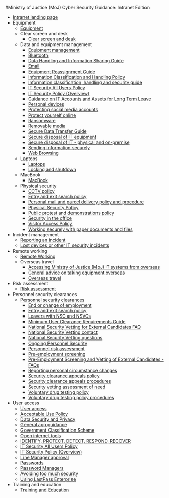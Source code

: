 #Ministry of Justice (MoJ) Cyber Security Guidance: Intranet Edition

* [Intranet landing page](https://security-guidance.service.justice.gov.uk/intranet-landing-page/)
* Equipment
    * [Equipment](https://security-guidance.service.justice.gov.uk/equipment/)
    * Clear screen and desk
        -   [Clear screen and desk](https://security-guidance.service.justice.gov.uk/clear-screen-and-desk/)
    * Data and equipment management
        -   [Equipment management](https://security-guidance.service.justice.gov.uk/equipment-management/)
        -   [Bluetooth](https://security-guidance.service.justice.gov.uk/bluetooth/)
        -   [Data Handling and Information Sharing Guide](https://security-guidance.service.justice.gov.uk/data-handling-and-information-sharing-guide/)
        -   [Email](https://security-guidance.service.justice.gov.uk/email/)
        -   [Equipment Reassignment Guide](https://security-guidance.service.justice.gov.uk/equipment-reassignment-guide/)
        -   [Information Classification and Handling Policy](https://security-guidance.service.justice.gov.uk/information-classification-and-handling-policy/)
        -   [Information classification, handling and security guide](https://security-guidance.service.justice.gov.uk/information-classification-handling-and-security-guide/)
        -   [IT Security All Users Policy](https://security-guidance.service.justice.gov.uk/it-security-all-users-policy/)
        -   [IT Security Policy (Overview)](https://security-guidance.service.justice.gov.uk/it-security-policy-overview/)
        -   [Guidance on IT Accounts and Assets for Long Term Leave](https://security-guidance.service.justice.gov.uk/long-term-leave/)
        -   [Personal devices](https://security-guidance.service.justice.gov.uk/personal-devices/)
        -   [Protecting social media accounts](https://security-guidance.service.justice.gov.uk/protecting-social-media-accounts/)
        -   [Protect yourself online](https://security-guidance.service.justice.gov.uk/protect-yourself-online/)
        -   [Ransomware](https://security-guidance.service.justice.gov.uk/ransomware/)
        -   [Removable media](https://security-guidance.service.justice.gov.uk/removable-media/)
        -   [Secure Data Transfer Guide](https://security-guidance.service.justice.gov.uk/secure-data-transfer-guide/)
        -   [Secure disposal of IT equipment](https://security-guidance.service.justice.gov.uk/secure-disposal-of-it-equipment/)
        -   [Secure disposal of IT - physical and on-premise](https://security-guidance.service.justice.gov.uk/secure-disposal-of-it-physical-and-on-premise/)
        -   [Sending information securely](https://security-guidance.service.justice.gov.uk/sending-information-securely/)
        -   [Web Browsing](https://security-guidance.service.justice.gov.uk/web-browsing/)
    * Laptops
        -   [Laptops](https://security-guidance.service.justice.gov.uk/laptops/)
        -   [Locking and shutdown](https://security-guidance.service.justice.gov.uk/locking-and-shutdown/)
    * MacBook
        -   [MacBook](https://security-guidance.service.justice.gov.uk/policies-for-macbook-users/)
    * Physical security
        -   [CCTV policy](https://security-guidance.service.justice.gov.uk/cctv-policy/)
        -   [Entry and exit search policy](https://security-guidance.service.justice.gov.uk/entry-and-exit-search-policy/)
        -   [Personal mail and parcel delivery policy and procedure](https://security-guidance.service.justice.gov.uk/personal-mail-and-parcel-delivery-policy-and-procedure/)
        -   [Physical Security Policy](https://security-guidance.service.justice.gov.uk/physical-security-policy/)
        -   [Public protest and demonstrations policy](https://security-guidance.service.justice.gov.uk/public-protest-and-demonstrations-policy/)
        -   [Security in the office](https://security-guidance.service.justice.gov.uk/security-in-the-office/)
        -   [Visitor Access Policy](https://security-guidance.service.justice.gov.uk/visitor-access-policy/)
        -   [Working securely with paper documents and files](https://security-guidance.service.justice.gov.uk/working-securely-with-paper-documents-and-files/)
* Incident management
    * [Reporting an incident](https://security-guidance.service.justice.gov.uk/reporting-an-incident/)
    * [Lost devices or other IT security incidents](https://security-guidance.service.justice.gov.uk/lost-devices-incidents/)
* Remote working
    * [Remote Working](https://security-guidance.service.justice.gov.uk/remote-working/)
    * Overseas travel
        -   [Accessing Ministry of Justice (MoJ) IT systems from overseas](https://security-guidance.service.justice.gov.uk/accessing-moj-it-systems-from-overseas/)
        -   [General advice on taking equipment overseas](https://security-guidance.service.justice.gov.uk/general-advice-on-taking-equipment-overseas/)
        -   [Overseas travel](https://security-guidance.service.justice.gov.uk/overseas-travel/)
* Risk assessment
    * [Risk assessment](https://security-guidance.service.justice.gov.uk/risk-reviews/)
* Personnel security clearances
    * [Personnel security clearances](https://security-guidance.service.justice.gov.uk/personnel-security-clearances/)
        -   [End or change of employment](https://security-guidance.service.justice.gov.uk/end-or-change-of-employment/)
        -   [Entry and exit search policy](https://security-guidance.service.justice.gov.uk/entry-and-exit-search-policy/)
        -   [Leavers with NSC and NSVCs](https://security-guidance.service.justice.gov.uk/leavers-with-nsc-and-nscvs/)
        -   [Minimum User Clearance Requirements Guide](https://security-guidance.service.justice.gov.uk/minimum-user-clearance-requirements-guide/)
        -   [National Security Vetting for External Candidates FAQ](https://security-guidance.service.justice.gov.uk/national-security-vetting-for-external-candidates-faq/)
        -   [National Security Vetting contact](https://security-guidance.service.justice.gov.uk/national-security-vetting-contact/)
        -   [National Security Vetting questions](https://security-guidance.service.justice.gov.uk/national-security-vetting-questions/)
        -   [Ongoing Personnel Security](https://security-guidance.service.justice.gov.uk/ongoing-personnel-security/)
        -   [Personnel risk assessment](https://security-guidance.service.justice.gov.uk/personnel-risk-assessment/)
        -   [Pre-employment screening](https://security-guidance.service.justice.gov.uk/pre-employment-screening/)
        -   [Pre-Employment Screening and Vetting of External Candidates - FAQs](https://security-guidance.service.justice.gov.uk/pre-employment-screening-and-vetting-of-external-candidates-faqs/)
        -   [Reporting personal circumstance changes](https://security-guidance.service.justice.gov.uk/reporting-personal-circumstance-changes/)
        -   [Security clearance appeals policy](https://security-guidance.service.justice.gov.uk/security-clearance-appeals-policy/)
        -   [Security clearance appeals procedures](https://security-guidance.service.justice.gov.uk/security-clearance-appeals-procedures/)
        -   [Security vetting assessment of need](https://security-guidance.service.justice.gov.uk/security-vetting-assessment-need/)
        -   [Voluntary drug testing policy](https://security-guidance.service.justice.gov.uk/voluntary-drug-testing-policy/)
        -   [Voluntary drug testing policy procedures](https://security-guidance.service.justice.gov.uk/voluntary-drug-testing-policy-procedures/)
* User access
    * [User access](https://security-guidance.service.justice.gov.uk/acceptable-use/)
    * [Acceptable Use Policy](https://security-guidance.service.justice.gov.uk/acceptable-use-policy/)
    * [Data Security and Privacy](https://security-guidance.service.justice.gov.uk/data-security-and-privacy/)
    * [General app guidance](https://security-guidance.service.justice.gov.uk/general-user-video-and-messaging-apps-guidance/)
    * [Government Classification Scheme](https://security-guidance.service.justice.gov.uk/government-classification-scheme/)
    * [Open internet tools](https://security-guidance.service.justice.gov.uk/guidance-for-using-open-internet-tools/)
    * [IDENTIFY, PROTECT, DETECT, RESPOND, RECOVER](https://security-guidance.service.justice.gov.uk/identify-protect-detect-respond-recover/)
    * [IT Security All Users Policy](https://security-guidance.service.justice.gov.uk/it-security-all-users-policy/)
    * [IT Security Policy (Overview)](https://security-guidance.service.justice.gov.uk/it-security-policy-overview/)
    * [Line Manager approval](https://security-guidance.service.justice.gov.uk/line-manager-approval/)
    * [Passwords](https://security-guidance.service.justice.gov.uk/passwords/)
    * [Password Managers](https://security-guidance.service.justice.gov.uk/password-managers/)
    * [Avoiding too much security](https://security-guidance.service.justice.gov.uk/setecastronomy/)
    * [Using LastPass Enterprise](https://security-guidance.service.justice.gov.uk/using-lastpass/)
* Training and education
    * [Training and Education](https://security-guidance.service.justice.gov.uk/training-and-education/)

